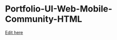 # Portfolio-UI-Web-Mobile-Community-HTML

[Edit here](https://diy-pwa.dev/~/gh//JRice1743.github.io)
